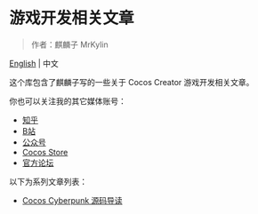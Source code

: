 # 游戏开发相关文章

>作者：麒麟子 MrKylin

[English](./README.md) | 中文

这个库包含了麒麟子写的一些关于 Cocos Creator 游戏开发相关文章。

你也可以关注我的其它媒体账号：

- [知乎](https://www.zhihu.com/people/qilinzi666) 
- [B站](https://space.bilibili.com/649675584) 
- [公众号](https://mp.weixin.qq.com/s/My_nx1DwWvHvB7LwpWoesQ) 
- [Cocos Store](https://store.cocos.com/app/search?name=%E9%BA%92%E9%BA%9F%E5%AD%90)
- [官方论坛](https://forum.cocos.org/u/boyue/activity/topics)

以下为系列文章列表：

- [Cocos Cyberpunk 源码导读](./guide-to-cocos-cyberpunk/readme-zh.md)
